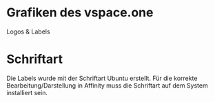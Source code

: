 # Grafiken des vspace.one

Logos & Labels

# Schriftart

Die Labels wurde mit der Schriftart Ubuntu erstellt.
Für die korrekte Bearbeitung/Darstellung in Affinity muss die Schriftart auf dem System installiert sein.